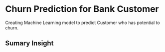 # Churn Prediction for Bank Customer 
Creating Machine Learning model to predict Customer who has potential to churn. 

## Sumary Insight 


